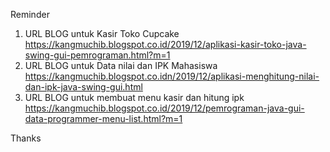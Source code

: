 Reminder

1. URL BLOG untuk Kasir Toko Cupcake 
https://kangmuchib.blogspot.co.id/2019/12/aplikasi-kasir-toko-java-swing-gui-pemrograman.html?m=1
2. URL BLOG untuk Data nilai dan IPK Mahasiswa
https://kangmuchib.blogspot.co.idn/2019/12/aplikasi-menghitung-nilai-dan-ipk-java-swing-gui.html
3. URL BLOG untuk membuat menu kasir dan hitung ipk
https://kangmuchib.blogspot.co.id/2019/12/pemrograman-java-gui-data-programmer-menu-list.html?m=1

Thanks
